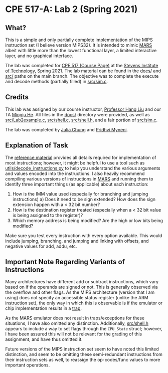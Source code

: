 # CPE 517-A: Lab 2 (Spring 2021)

## What?

This is a simple and only partially complete implementation of the MIPS instruction set (I believe version MIPS32). It is intended to mimic [MARS](http://courses.missouristate.edu/kenvollmar/mars/) albeit with little more than the lowest functional layer, a limited interactive layer, and no graphical interface.

The lab was completed for [CPE 517 (Course Page)](https://personal.stevens.edu/~hliu77/teaching.html) at the [Stevens Institute of Technology](https://stevens.edu), Spring 2021. The lab material can be found in the [docs/](https://github.com/PMARINA/CPE517-Lab2/tree/main/docs) and [src/](https://github.com/PMARINA/CPE517-Lab2/tree/main/src) paths on the main branch. The objective was to complete the execute and decode methods (partially filled) in [src/sim.c](https://github.com/PMARINA/CPE517-Lab2/blob/main/src/sim.c).

## Credits

This lab was assigned by our course instructor, [Professor Hang Liu](mailto:Hang.Liu@stevens.edu) and our TA [Mingju He](mailto:mhe6@stevens.edu). All files in the [docs/](https://github.com/PMARINA/CPE517-Lab2/tree/main/docs) directory were provided, as well as [src/Lab2example.c](https://github.com/PMARINA/CPE517-Lab2/blob/main/src/Lab2example.c), [src/shell.c](https://github.com/PMARINA/CPE517-Lab2/blob/main/src/shell.c), [src/shell.h](https://github.com/PMARINA/CPE517-Lab2/blob/main/src/shell.h), and a fair portion of [src/sim.c](https://github.com/PMARINA/CPE517-Lab2/blob/main/src/sim.c). 

The lab was completed by [Julia Chung](https://github.com/chungiee) and [Pridhvi Myneni](https://github.com/PMARINA).

## Explanation of Task

The [reference material](https://inst.eecs.berkeley.edu/~cs61c/resources/MIPS_Green_Sheet.pdf) provides all details required for implementation of most instructions; however, it might be helpful to use a tool such as [utils/decode_instructions.py](https://github.com/PMARINA/CPE517-Lab2/blob/main/utils/decode_instruction.py) to help you understand the various arguments and values encoded into the instructions. I also heavily recommend compiling various versions of instructions in [MARS](http://courses.missouristate.edu/kenvollmar/mars/) and running them to identify three important things (as applicable) about each instruction:

1) How is the IMM value used (especially for branching and jumping instructions)
   a) Does it need to be sign extended? How does the sign extension happen with a < 32 bit number?
2) How is the destination register treated (especially when a < 32 bit value is being assigned to the register)?
3) Which memory address is being modified? Are the high or low bits being modified?

Make sure you test every instruction with every option available. This would include jumping, branching, and jumping and linking with offsets, and negative values for add, addu, etc.

## Important Note Regarding Variants of Instructions

Many architectures have different add or subtract instructions, which vary based on if the operands are signed or not. This is generally observed via the overflow and other flags. As the MIPS architecture (version that I am using) does not specify an accessible status register (unlike the ARM instruction set), the only way in which this is observable is if the emulator or chip implementation results in a [trap](https://en.wikipedia.org/wiki/Trap_(computing)). 

As the MARS emulator does not result in traps/exceptions for these situations, I have also omitted any distinction. Additionally, [src/shell.h](https://github.com/PMARINA/CPE517-Lab2/blob/main/src/shell.h) appears to include a way to set flags through the `CPU_State` struct; however, I have been assured this will not be relevant for the grading of this assignment, and have thus omitted it. 

Future versions of the MIPS instruction set seem to have noted this limited distinction, and seem to be omitting these semi-redundant instructions from their instruction sets as well, to reassign the op-codes/func values to more important operations. 
